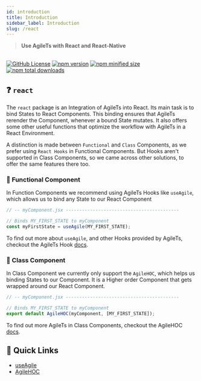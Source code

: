 ```yaml
---
id: introduction
title: Introduction
sidebar_label: Introduction
slug: /react
---
```


> **Use AgileTs with React and React-Native**

 <br />

 <a href="https://github.com/agile-ts/agile">
  <img src="https://img.shields.io/github/license/agile-ts/agile.svg?label=license&style=flat&colorA=293140&colorB=4a4872" alt="GitHub License"/></a>
<a href="https://npm.im/@agile-ts/react">
  <img src="https://img.shields.io/npm/v/@agile-ts/react.svg?label=npm&style=flat&colorA=293140&colorB=4a4872" alt="npm version"/></a>
<a href="https://npm.im/@agile-ts/react">
  <img src="https://img.shields.io/bundlephobia/min/@agile-ts/react.svg?label=minified%20size&style=flat&colorA=293140&colorB=4a4872" alt="npm minified size"/></a>
<a href="https://npm.im/@agile-ts/react">
  <img src="https://img.shields.io/npm/dt/@agile-ts/react.svg?label=downloads&style=flat&colorA=293140&colorB=4a4872" alt="npm total downloads"/></a>

## ❓ `react`

The `react` package is an Integration of AgileTs into React.
Its main task is to bind States to React Components.
This binding ensures that AgileTs rerender the Component, whenever a bound State mutates.
It also offers some other useful functions that optimize the workflow with AgileTs in a React Environment.

A distinction is made between `Functional` and `Class` Components, 
as we prefer using `React Hooks` in Functional Components. 
But Hooks aren't supported in Class Components, so we came across other solutions,
to offer the same features there too.

### 🐆 Functional Component

In Function Components we recommend using AgileTs Hooks like `useAgile`,
which allows us to bind any State to our React Component
```ts
// -- myComponent.jsx ------------------------------------------

// Binds MY_FIRST_STATE to myComponent
const myFirstState = useAgile(MY_FIRST_STATE);
```
To find out more about `useAgile`, and other Hooks provided by AgileTs, 
checkout the AgileTs Hook [docs](./features/Hooks.md).

### 🦖 Class Component

In Class Component we currently only support the `AgileHOC`,
which helps us binding States to our Component.
It is a Higher order Component that gets wrapped around our React Component.
```ts
// -- myComponent.jsx ------------------------------------------

// Binds MY_FIRST_STATE to myComponent
export default AgileHOC(myComponent, [MY_FIRST_STATE]);
```
To find out more AgileTs in Class Components,
checkout the AgileHOC [docs](./features/AgileHOC.md).

## 🚀 Quick Links
- [useAgile](./features/Hooks.md#useagile)
- [AgileHOC](./features/AgileHOC.md)

